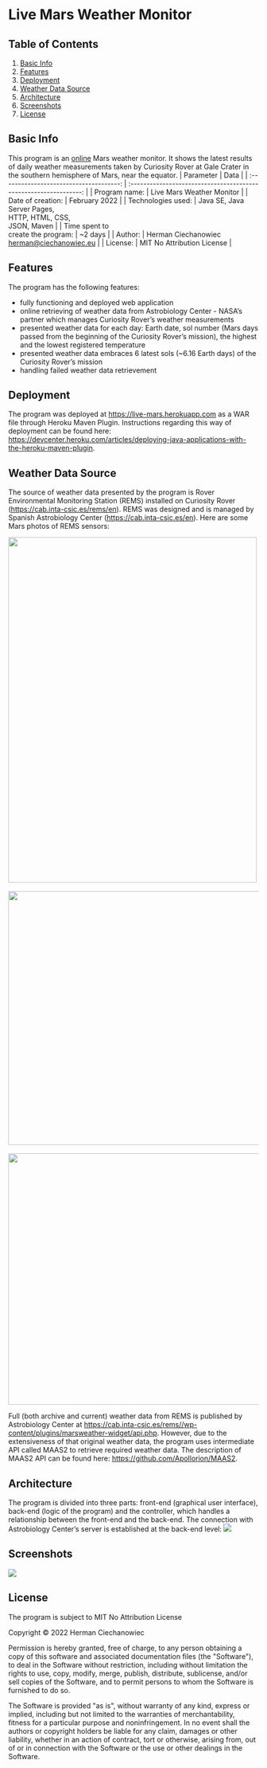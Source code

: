 # Live Mars Weather Monitor

## Table of Contents
1. [Basic Info](#Basic-Info)
2. [Features](#Features)
3. [Deployment](#Deployment)
4. [Weather Data Source](#Weather-Data-Source)
5. [Architecture](#Architecture)
6. [Screenshots](#Screenshots)
7. [License](#License)

## Basic Info
This program is an [online](https://live-mars.herokuapp.com) Mars weather monitor. It shows the latest results of daily weather measurements taken by Curiosity Rover at Gale Crater in the southern hemisphere of Mars, near the equator.
| Parameter                               | Data                                                              |
| :-------------------------------------: | :---------------------------------------------------------------: |
| Program name:                           | Live Mars Weather Monitor                                         |
| Date of creation:                       | February 2022                                                     |
| Technologies used:                      | Java SE, Java Server Pages,<br/>HTTP, HTML, CSS,<br/>JSON, Maven  |
| Time spent to <br/> create the program: | ~2 days                                                           |
| Author:                                 | Herman Ciechanowiec <br/> herman@ciechanowiec.eu                  |
| License:                                | MIT No Attribution License                                        |

## Features
The program has the following features:
- fully functioning and deployed web application
- online retrieving of weather data from Astrobiology Center - NASA’s partner which manages Curiosity Rover’s weather measurements
- presented weather data for each day: Earth date, sol number (Mars days passed from the beginning of the Curiosity Rover’s mission), the highest and the lowest registered temperature
- presented weather data embraces 6 latest sols (~6.16 Earth days) of the Curiosity Rover’s mission
- handling failed weather data retrievement

## Deployment
The program was deployed at https://live-mars.herokuapp.com as a WAR file through Heroku Maven Plugin. Instructions regarding this way of deployment can be found here: https://devcenter.heroku.com/articles/deploying-java-applications-with-the-heroku-maven-plugin.

## Weather Data Source 
The source of weather data presented by the program is Rover Environmental Monitoring Station (REMS) installed on Curiosity Rover (https://cab.inta-csic.es/rems/en). REMS was designed and is managed by Spanish Astrobiology Center (https://cab.inta-csic.es/en). Here are some Mars photos of REMS sensors:<br/>

<kbd><img src="!presentation/rems/1.jpg" width="500" height="694"></kbd><br/><br/>
<kbd><img src="!presentation/rems/2.jpg" width="694" height="510"></kbd><br/><br/>
<kbd><img src="!presentation/rems/3.jpg" width="694" height="505"></kbd><br/>

Full (both archive and current) weather data from REMS is published by Astrobiology Center at https://cab.inta-csic.es/rems//wp-content/plugins/marsweather-widget/api.php. However, due to the extensiveness of that original weather data, the program uses intermediate API called MAAS2 to retrieve required weather data. The description of MAAS2 API can be found here: https://github.com/Apollorion/MAAS2.

## Architecture
The program is divided into three parts: front-end (graphical user interface), back-end (logic of the program) and the controller, which handles a relationship between the front-end and the back-end. The connection with Astrobiology Center’s server is established at the back-end level:
<img src="!presentation/program_architecture.jpg">

## Screenshots
<kbd><img src="!presentation/gui_screenshots/1.png"></kbd><br/>

## License
The program is subject to MIT No Attribution License

Copyright © 2022 Herman Ciechanowiec

Permission is hereby granted, free of charge, to any person obtaining a copy of this
software and associated documentation files (the "Software"), to deal in the Software
without restriction, including without limitation the rights to use, copy, modify,
merge, publish, distribute, sublicense, and/or sell copies of the Software, and to
permit persons to whom the Software is furnished to do so.

The Software is provided "as is", without warranty of any kind, express or implied,
including but not limited to the warranties of merchantability, fitness for a
particular purpose and noninfringement. In no event shall the authors or copyright
holders be liable for any claim, damages or other liability, whether in an action
of contract, tort or otherwise, arising from, out of or in connection with the
Software or the use or other dealings in the Software.
